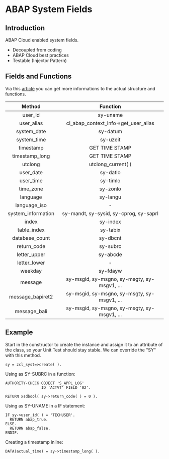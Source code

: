 # ABAP System Fields

## Introduction

ABAP Cloud enabled system fields.
- Decoupled from coding
- ABAP Cloud best practices
- Testable (Injector Pattern)

## Fields and Functions

Via this [article](https://software-heroes.com/en/blog/abap-cloud-system-fields-solution) you can get more informations to the actual structure and functions.

|       Method       |                   Function                  |
|:------------------:|:-------------------------------------------:|
|       user_id      |                   sy-uname                  |
|     user_alias     |     cl_abap_context_info=>get_user_alias    |
|     system_date    |                   sy-datum                  |
|     system_time    |                   sy-uzeit                  |
|      timestamp     |                GET TIME STAMP               |
|   timestamp_long   |                GET TIME STAMP               |
|       utclong      |              utclong_current( )             |
|      user_date     |                   sy-datlo                  |
|      user_time     |                   sy-timlo                  |
|      time_zone     |                   sy-zonlo                  |
|      language      |                   sy-langu                  |
|    language_iso    |                      -                      |
| system_information |    sy-mandt, sy-sysid, sy-cprog, sy-saprl   |
|        index       |                   sy-index                  |
|     table_index    |                   sy-tabix                  |
|   database_count   |                   sy-dbcnt                  |
|     return_code    |                   sy-subrc                  |
|    letter_upper    |                   sy-abcde                  |
|    letter_lower    |                      -                      |
|       weekday      |                   sy-fdayw                  |
|       message      | sy-msgid, sy-msgno, sy-msgty, sy-msgv1, ... |
|  message_bapiret2  | sy-msgid, sy-msgno, sy-msgty, sy-msgv1, ... |
|    message_bali    | sy-msgid, sy-msgno, sy-msgty, sy-msgv1, ... |

## Example

Start in the constructor to create the instance and assign it to an attribute of the class, so your Unit Test should stay stable. We can override the "SY" with this method.

```ABAP
sy = zcl_syst=>create( ).
```

Using as SY-SUBRC in a function:

```ABAP
AUTHORITY-CHECK OBJECT 'S_APPL_LOG'
                ID 'ACTVT' FIELD '02'.

RETURN xsdbool( sy->return_code( ) = 0 ).
```

Using as SY-UNAME in a IF statement:

```ABAP
IF sy->user_id( ) = 'TECHUSER'.
  RETURN abap_true.
ELSE.
  RETURN abap_false.
ENDIF.
```

Creating a timestamp inline:

```ABAP
DATA(actual_time) = sy->timestamp_long( ).
```
